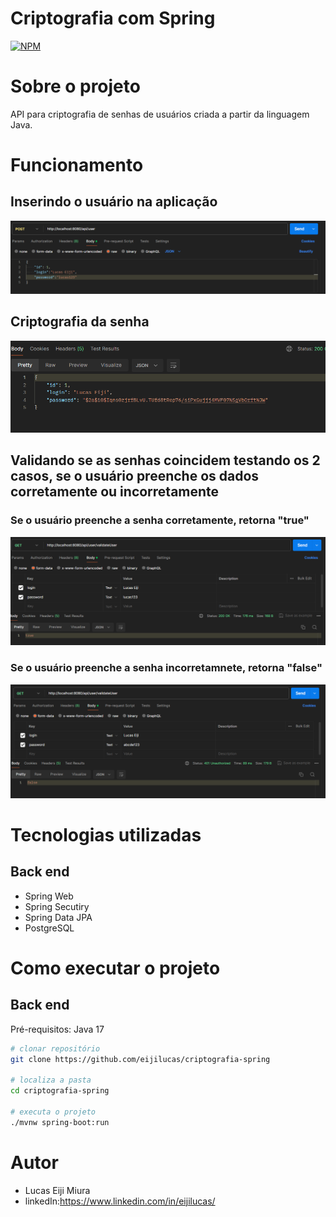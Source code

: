# Criptografia com Spring
[![NPM](https://img.shields.io/npm/l/react)](https://github.com/eijilucas/criptografia-spring/blob/main/LICENSE)

# Sobre o projeto
API para criptografia de senhas de usuários criada a partir da linguagem Java.

# Funcionamento
## Inserindo o usuário na aplicação
![Tela Funcionamento](https://github.com/eijilucas/assets/blob/main/Captura%20de%20tela%202024-01-31%20190349.png)

## Criptografia da senha
![Tela Funcionamento](https://github.com/eijilucas/assets/blob/main/Captura%20de%20tela%202024-01-31%20190431.png)

## Validando se as senhas coincidem testando os 2 casos, se o usuário preenche os dados corretamente ou incorretamente

### Se o usuário preenche a senha corretamente, retorna "true"
![Tela Funcionamento](https://github.com/eijilucas/assets/blob/main/Captura%20de%20tela%202024-01-31%20190615.png)

### Se o usuário preenche a senha incorretamnete, retorna "false"
![Tela Funcionamento](https://github.com/eijilucas/assets/blob/main/Captura%20de%20tela%202024-01-31%20190632.png)

# Tecnologias utilizadas

## Back end
- Spring Web
- Spring Secutiry
- Spring Data JPA
- PostgreSQL

# Como executar o projeto

## Back end
Pré-requisitos: Java 17

```bash
# clonar repositório
git clone https://github.com/eijilucas/criptografia-spring

# localiza a pasta
cd criptografia-spring

# executa o projeto
./mvnw spring-boot:run
```

# Autor
- Lucas Eiji Miura
- linkedIn:https://www.linkedin.com/in/eijilucas/
